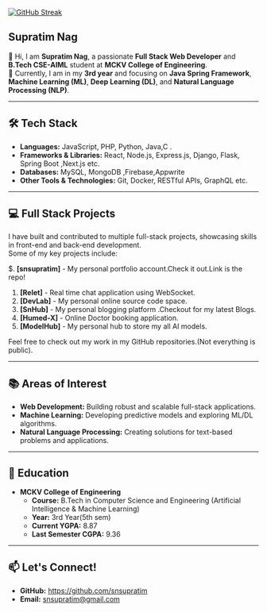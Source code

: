[![GitHub Streak](https://streak-stats.demolab.com/?user=snsupratim)](https://git.io/streak-stats)

## Supratim Nag

👋 Hi, I am **Supratim Nag**, a passionate **Full Stack Web Developer** and **B.Tech CSE-AIML** student at **MCKV College of Engineering**.  
🌱 Currently, I am in my **3rd year** and focusing on **Java Spring Framework**, **Machine Learning (ML)**, **Deep Learning (DL)**, and **Natural Language Processing (NLP)**.

---

## 🛠️ Tech Stack

- **Languages:** JavaScript, PHP, Python, Java,C .
- **Frameworks & Libraries:** React, Node.js, Express.js, Django, Flask, Spring Boot ,Next.js etc.
- **Databases:** MySQL, MongoDB ,Firebase,Appwrite
- **Other Tools & Technologies:** Git, Docker, RESTful APIs, GraphQL etc.

---

## 💻 Full Stack Projects

I have built and contributed to multiple full-stack projects, showcasing skills in front-end and back-end development.  
Some of my key projects include:

$. **[snsupratim]** - My personal portfolio account.Check it out.Link is the repo!

1. **[Relet]** - Real time chat application using WebSocket.
2. **[DevLab]** - My personal online source code space.
3. **[SnHub]** - My personal blogging platform .Checkout for my latest Blogs.
4. **[Humed-X]** - Online Doctor booking application.
5. **[ModelHub]** - My personal hub to store my all AI models.

Feel free to check out my work in my GitHub repositories.(Not everything is public).

---

## 📚 Areas of Interest

- **Web Development:** Building robust and scalable full-stack applications.
- **Machine Learning:** Developing predictive models and exploring ML/DL algorithms.
- **Natural Language Processing:** Creating solutions for text-based problems and applications.

---

## 🌟 Education

- **MCKV College of Engineering**
  - **Course:** B.Tech in Computer Science and Engineering (Artificial Intelligence & Machine Learning)
  - **Year:** 3rd Year(5th sem)
  - **Current YGPA:** 8.87
  - **Last Semester CGPA:** 9.36

---

## 📫 Let's Connect!

- **GitHub:** https://github.com/snsupratim
- **Email:** snsupratim@gmail.com

